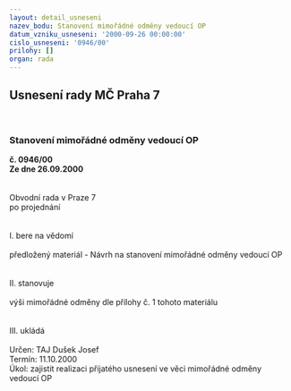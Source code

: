 ```yaml
---
layout: detail_usneseni
nazev_bodu: Stanovení mimořádné odměny vedoucí OP
datum_vzniku_usneseni: '2000-09-26 00:00:00'
cislo_usneseni: '0946/00'
prilohy: []
organ: rada
---
```

<div id="ucUsn_pList" class="usn">
	<span><h2>Usnesení rady MČ Praha 7 </h2>
<br></span><div class="standBody">
<span><h3>Stanovení mimořádné odměny vedoucí OP</h3></span><div class="center">
		<strong>č. 0946/00</strong><br>
	</div>
<div class="center">
		<strong>Ze dne 26.09.2000</strong><br><br>
	</div>
<br>Obvodní rada v Praze 7 <br>po projednání <br><br><br>I. bere na vědomí <br><br>předložený materiál - Návrh na stanovení mimořádné odměny vedoucí OP <br><br><br>II. stanovuje <br><br>výši mimořádné odměny dle přílohy č. 1 tohoto materiálu <br><br><br>III. ukládá <br><br>Určen: TAJ Dušek Josef <br>Termín: 11.10.2000 <br>Úkol: zajistit realizaci přijatého usnesení ve věci mimořádné odměny vedoucí OP <br><br>
</div>
</div>